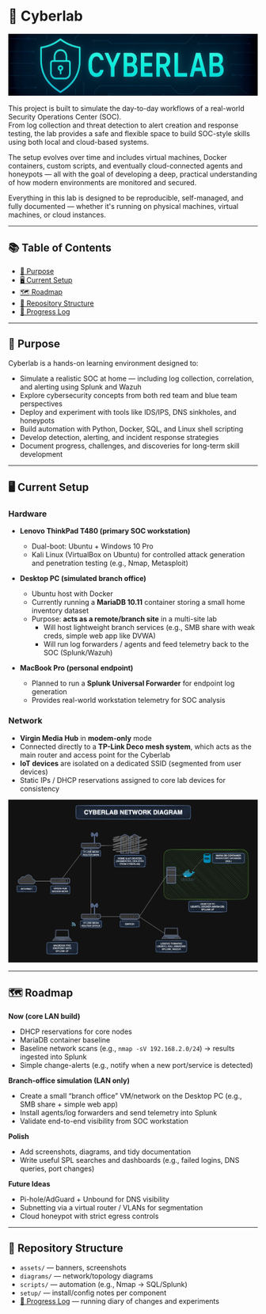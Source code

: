 # 🧪 Cyberlab

![Cyberlab Banner](assets/cyberlab-banner.png)

This project is built to simulate the day-to-day workflows of a real-world Security Operations Center (SOC).  
From log collection and threat detection to alert creation and response testing, the lab provides a safe and flexible space to build SOC-style skills using both local and cloud-based systems.

The setup evolves over time and includes virtual machines, Docker containers, custom scripts, and eventually cloud-connected agents and honeypots — all with the goal of developing a deep, practical understanding of how modern environments are monitored and secured.

Everything in this lab is designed to be reproducible, self-managed, and fully documented — whether it's running on physical machines, virtual machines, or cloud instances.

---

## 📚 Table of Contents
- [🎯 Purpose](#purpose)
- [🖥️ Current Setup](#current-setup)
- [🗺️ Roadmap](#roadmap)
- [📁 Repository Structure](#repository-structure)
- [📓 Progress Log](#progress-log)

---

## 🎯 Purpose

Cyberlab is a hands-on learning environment designed to:

- Simulate a realistic SOC at home — including log collection, correlation, and alerting using Splunk and Wazuh
- Explore cybersecurity concepts from both red team and blue team perspectives
- Deploy and experiment with tools like IDS/IPS, DNS sinkholes, and honeypots
- Build automation with Python, Docker, SQL, and Linux shell scripting
- Develop detection, alerting, and incident response strategies
- Document progress, challenges, and discoveries for long-term skill development

---

## 🖥️ Current Setup

### Hardware

- **Lenovo ThinkPad T480 (primary SOC workstation)**
  - Dual-boot: Ubuntu + Windows 10 Pro
  - Kali Linux (VirtualBox on Ubuntu) for controlled attack generation and penetration testing (e.g., Nmap, Metasploit)

- **Desktop PC (simulated branch office)**
  - Ubuntu host with Docker
  - Currently running a **MariaDB 10.11** container storing a small home inventory dataset
  - Purpose: **acts as a remote/branch site** in a multi-site lab  
    - Will host lightweight branch services (e.g., SMB share with weak creds, simple web app like DVWA)  
    - Will run log forwarders / agents and feed telemetry back to the SOC (Splunk/Wazuh)

- **MacBook Pro (personal endpoint)**  
  - Planned to run a **Splunk Universal Forwarder** for endpoint log generation  
  - Provides real-world workstation telemetry for SOC analysis

### Network

- **Virgin Media Hub** in **modem-only** mode  
- Connected directly to a **TP-Link Deco mesh system**, which acts as the main router and access point for the Cyberlab  
- **IoT devices** are isolated on a dedicated SSID (segmented from user devices)  
- Static IPs / DHCP reservations assigned to core lab devices for consistency  

![Network Topology](diagrams/cyberlab-network.png)

---

## 🗺️ Roadmap

**Now (core LAN build)**
- DHCP reservations for core nodes  
- MariaDB container baseline  
- Baseline network scans (e.g., `nmap -sV 192.168.2.0/24`) → results ingested into Splunk  
- Simple change-alerts (e.g., notify when a new port/service is detected)  

**Branch-office simulation (LAN only)**
- Create a small “branch office” VM/network on the Desktop PC (e.g., SMB share + simple web app)  
- Install agents/log forwarders and send telemetry into Splunk  
- Validate end-to-end visibility from SOC workstation  

**Polish**
- Add screenshots, diagrams, and tidy documentation  
- Write useful SPL searches and dashboards (e.g., failed logins, DNS queries, port changes)  

**Future Ideas**
- Pi-hole/AdGuard + Unbound for DNS visibility  
- Subnetting via a virtual router / VLANs for segmentation  
- Cloud honeypot with strict egress controls  

---

## 📁 Repository Structure

- `assets/` — banners, screenshots
- `diagrams/` — network/topology diagrams
- `scripts/` — automation (e.g., Nmap → SQL/Splunk)
- `setup/` — install/config notes per component
- [📓 Progress Log](progress-log.md) — running diary of changes and experiments